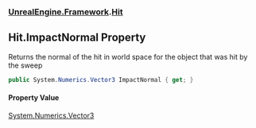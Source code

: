 ### [UnrealEngine.Framework](./UnrealEngine-Framework.md 'UnrealEngine.Framework').[Hit](./Hit.md 'UnrealEngine.Framework.Hit')
## Hit.ImpactNormal Property
Returns the normal of the hit in world space for the object that was hit by the sweep  
```csharp
public System.Numerics.Vector3 ImpactNormal { get; }
```
#### Property Value
[System.Numerics.Vector3](https://docs.microsoft.com/en-us/dotnet/api/System.Numerics.Vector3 'System.Numerics.Vector3')  
